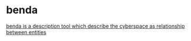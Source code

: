 # benda

[benda is a description tool which describe the cyberspace as relationship between entities](https://github.com/TeamNext/benda-design/issues/11)
